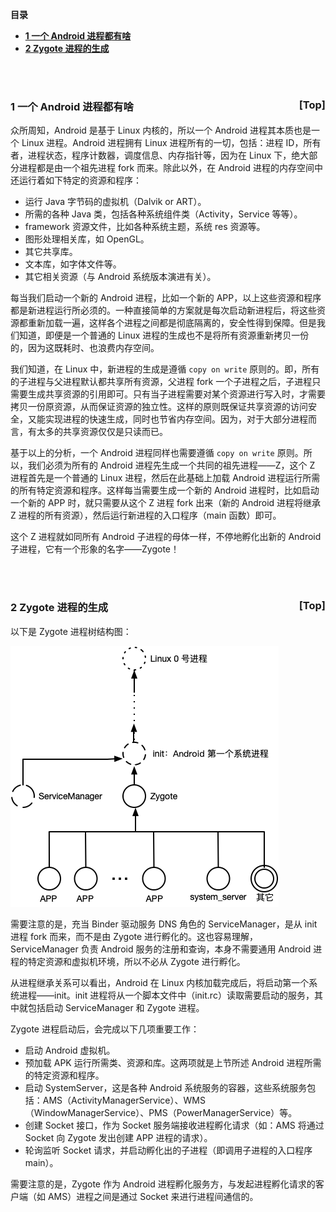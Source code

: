 <a name="index">**目录**</a>

- <a href="#ch1">**1 一个 Android 进程都有啥**</a>
- <a href="#ch2">**2 Zygote 进程的生成**</a>

<br>
<br>

### <a name="ch1">1 一个 Android 进程都有啥</a><a style="float:right;text-decoration:none;" href="#index">[Top]</a>

众所周知，Android 是基于 Linux 内核的，所以一个 Android 进程其本质也是一个 Linux 进程。Android 进程拥有 Linux 进程所有的一切，包括：进程 ID，所有者，进程状态，程序计数器，调度信息、内存指针等，因为在 Linux 下，绝大部分进程都是由一个祖先进程 fork 而来。除此以外，在 Android 进程的内存空间中还运行着如下特定的资源和程序：

- 运行 Java 字节码的虚拟机（Dalvik or ART）。
- 所需的各种 Java 类，包括各种系统组件类（Activity，Service 等等）。
- framework 资源文件，比如各种系统主题，系统 res 资源等。
- 图形处理相关库，如 OpenGL。
- 其它共享库。
- 文本库，如字体文件等。
- 其它相关资源（与 Android 系统版本演进有关）。

每当我们启动一个新的 Android 进程，比如一个新的 APP，以上这些资源和程序都是新进程运行所必须的。一种直接简单的方案就是每次启动新进程后，将这些资源都重新加载一遍，这样各个进程之间都是彻底隔离的，安全性得到保障。但是我们知道，即便是一个普通的 Linux 进程的生成也不是将所有资源重新拷贝一份的，因为这既耗时、也浪费内存空间。

我们知道，在 Linux 中，新进程的生成是遵循 `copy on write` 原则的。即，所有的子进程与父进程默认都共享所有资源，父进程 fork 一个子进程之后，子进程只需要生成共享资源的引用即可。只有当子进程需要对某个资源进行写入时，才需要拷贝一份原资源，从而保证资源的独立性。这样的原则既保证共享资源的访问安全，又能实现进程的快速生成，同时也节省内存空间。因为，对于大部分进程而言，有太多的共享资源仅仅是只读而已。

基于以上的分析，一个 Android 进程同样也需要遵循 `copy on write` 原则。所以，我们必须为所有的 Android 进程先生成一个共同的祖先进程——Z，这个 Z 进程首先是一个普通的 Linux 进程，然后在此基础上加载 Android 进程运行所需的所有特定资源和程序。这样每当需要生成一个新的 Android 进程时，比如启动一个新的 APP 时，就只需要从这个 Z 进程 fork 出来（新的 Android 进程将继承 Z 进程的所有资源），然后运行新进程的入口程序（main 函数）即可。

这个 Z 进程就如同所有 Android 子进程的母体一样，不停地孵化出新的 Android 子进程，它有一个形象的名字——Zygote！

<br>
<br>

### <a name="ch2">2 Zygote 进程的生成</a><a style="float:right;text-decoration:none;" href="#index">[Top]</a>

以下是 Zygote 进程树结构图：

![Zygote tree](images/zygote_tree.png "Zygote tree")

需要注意的是，充当 Binder 驱动服务 DNS 角色的 ServiceManager，是从 init 进程 fork 而来，而不是由 Zygote 进行孵化的。这也容易理解，ServiceManager 负责 Android 服务的注册和查询，本身不需要通用 Android 进程的特定资源和虚拟机环境，所以不必从 Zygote 进行孵化。

从进程继承关系可以看出，Android 在 Linux 内核加载完成后，将启动第一个系统进程——init。init 进程将从一个脚本文件中（init.rc）读取需要启动的服务，其中就包括启动 ServiceManager 和 Zygote 进程。

Zygote 进程启动后，会完成以下几项重要工作：

- 启动 Android 虚拟机。
- 预加载 APK 运行所需类、资源和库。这两项就是上节所述 Android 进程所需的特定资源和程序。
- 启动 SystemServer，这是各种 Android 系统服务的容器，这些系统服务包括：AMS（ActivityManagerService）、WMS（WindowManagerService）、PMS（PowerManagerService）等。
- 创建 Socket 接口，作为 Socket 服务端接收进程孵化请求（如：AMS 将通过 Socket 向 Zygote 发出创建 APP 进程的请求）。
- 轮询监听 Socket 请求，并启动孵化出的子进程（即调用子进程的入口程序 main）。

需要注意的是，Zygote 作为 Android 进程孵化服务方，与发起进程孵化请求的客户端（如 AMS）进程之间是通过 Socket 来进行进程间通信的。





































































